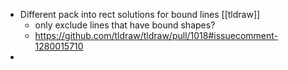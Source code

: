 - Different pack into rect solutions for bound lines [[tldraw]]
	- only exclude lines that have bound shapes?
	- https://github.com/tldraw/tldraw/pull/1018#issuecomment-1280015710
-